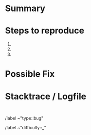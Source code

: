 # Summary
<!--Describe the bug in short here. Describe what happens that is considered
bad behaviour.-->

# Steps to reproduce
<!--Describe the steps required to reproduce the bug. An enumeration with screenshots
is preferred to be able to easily reproduce.-->
1. 
2. 
3. 

# Possible Fix
<!--If you have a suspicion of what might be wrong, describe what you 
think is going wrong.-->



# Stacktrace / Logfile
<!--Logs can be added if you find a bug and already have a log output to show.-->
<!--In case you do, please copy the log between the code tags below.-->

<description><code>

</code></description>

/label ~"type::bug"
<!-- Set Difficulty -->
/label ~"difficulty::_"

